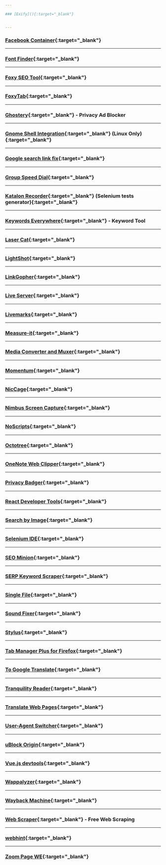 ```yaml
---

### [Exify](){:target="_blank"}


---
```


### [Facebook Container](){:target="_blank"}


---

### [Font Finder](){:target="_blank"}


---

### [Foxy SEO Tool](){:target="_blank"}


---

### [FoxyTab](){:target="_blank"}


---

### [Ghostery](){:target="_blank"} - Privacy Ad Blocker


---

### [Gnome Shell Integration](){:target="_blank"} (Linux Only){:target="_blank"}


---

### [Google search link fix](){:target="_blank"}


---

### [Group Speed Dial](){:target="_blank"}


---

### [Katalon Recorder](){:target="_blank"} (Selenium tests generator){:target="_blank"}


---

### [Keywords Everywhere](){:target="_blank"} - Keyword Tool


---

### [Laser Cat](){:target="_blank"}


---

### [LightShot](){:target="_blank"}


---

### [LinkGopher](){:target="_blank"}


---

### [Live Server](){:target="_blank"}


---

### [Livemarks](){:target="_blank"}


---

### [Measure-it](){:target="_blank"}


---

### [Media Converter and Muxer](){:target="_blank"}


---

### [Momentum](){:target="_blank"}


---

### [NicCage](){:target="_blank"}


---

### [Nimbus Screen Capture](){:target="_blank"}


---

### [NoScripts](){:target="_blank"}



---

### [Octotree](){:target="_blank"}


---

### [OneNote Web Clipper](){:target="_blank"}


---

### [Privacy Badger](){:target="_blank"}


---

### [React Developer Tools](){:target="_blank"}


---

### [Search by Image](){:target="_blank"}


---

### [Selenium IDE](){:target="_blank"}


---

### [SEO Minion](){:target="_blank"}


---

### [SERP Keyword Scraper](){:target="_blank"}


---

### [Single File](){:target="_blank"}


---

### [Sound Fixer](){:target="_blank"}


---

### [Stylus](){:target="_blank"}


---

### [Tab Manager Plus for Firefox](){:target="_blank"}


---


### [To Google Translate](){:target="_blank"}


---

### [Tranquility Reader](){:target="_blank"}


---

### [Translate Web Pages](){:target="_blank"}


---

### [User-Agent Switcher](){:target="_blank"}


---


### [uBlock Origin](){:target="_blank"}


---


### [Vue.js devtools](){:target="_blank"}


---

### [Wappalyzer](){:target="_blank"}

---

### [Wayback Machine](){:target="_blank"}


---

### [Web Scraper](){:target="_blank"} - Free Web Scraping


---

### [webhint](){:target="_blank"}


---

### [Zoom Page WE](){:target="_blank"}

